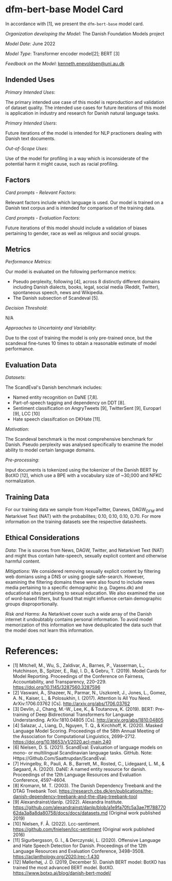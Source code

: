 
# dfm-bert-base Model Card

In accordance with [1], we present the `dfm-bert-base` model card.

*Organization developing the Model*: The Danish Foundation Models project

*Model Date*: June 2022

*Model Type*: Transformer encoder model[2]; BERT [3]

*Feedback on the Model*: kenneth.enevoldsen@uni.au.dk

## Indended Uses

*Primary Intended Uses*: 

The primary intended use case of this model is reproduction and validation of dataset quality. The intended use cases for future iterations of this model is application in industry and research for Danish natural language tasks.

*Primary Intended Users*:

Future iterations of the model is intended for NLP practioners dealing with Danish text documents.

*Out-of-Scope Uses*:

Use of the model for profiling in a way which is inconsiderate of the potential harm it might cause, such as racial profiling.

## Factors

*Card prompts - Relevant Factors*:

Relevant factors include which language is used. Our model is trained on a Danish 
text corpus and is intended for comparison of the training data.

*Card prompts - Evaluation Factors*:

Future iterations of this model should include a validation of biases pertaining to gender, race as well as religous and social groups.

## Metrics

*Performance Metrics*:

Our model is evaluated on the following performance metrics:

- Pseudo perplexity, following [4], across 8 distinctly different domains including Danish dialects, books, legal, social media (Reddit, Twitter), spontaneous speech, news and Wikipedia.
- The Danish subsection of Scandeval [5].

*Decision Threshold*: 

N/A

*Approaches to Uncertainty and Variability*: 

Due to the cost of training the model is only pre-trained once, but the scandeval fine-tunes 10 times to obtain a reasonable estimate of model performance.

## Evaluation Data

*Datasets*:

The ScandEval's Danish benchmark includes:

- Named entity recognition on DaNE [7,8].
- Part-of-speech tagging and dependency on DDT [8].
- Sentiment classification on AngryTweets [9], TwitterSent [9], Europarl [9], LCC [10]
- Hate speech classifcation on DKHate [11].

*Motivation*:

The Scandeval benchmark is the most comprehensive benchmark for Danish. Pseudo perplexity was analysed specifically to examine the model ability to model certain language domains.

*Pre-processing*:

Input documents is tokenized using the tokenizer of the Danish BERT by BotXO [12], which use a BPE with a vocabulary size of ~30,000 and NFKC normalization. 

## Training Data

For our training data we sample from HopeTwitter, Danews, DAGW$_{DFM}$ and Netarkivet Text (NAT) with the probabilites; 0.10, 0.10, 0.10, 0.70. For more information on the training datasets see the respective datasheets.



## Ethical Considerations

*Data*: The is sources from News, DAGW, Twitter, and Netarkivet Text (NAT) and might thus contain hate-speech, sexually explicit content and otherwise harmful content.

*Mitigations*: We considered removing sexually explicit content by filtering web domians using a DNS or using google safe-search. However, examining the filtering domains these were also found to include news media pertaining to a specific demographic (e.g. Dagens.dk) and educational sites pertaining to sexual education. We also examined the use of word-based filters, but found that might influence certain demographic groups disproportionally.

*Risk and Harms*: As Netarkivet cover such a wide array of the Danish internet it undoubtably contains personal information. To avoid model memorization of this information we have deduplicated the data such that the model does not learn this information.

# References:

- [1] Mitchell, M., Wu, S., Zaldivar, A., Barnes, P., Vasserman, L., Hutchinson, B., Spitzer, E., Raji, I. D., & Gebru, T. (2019). Model Cards for Model Reporting. Proceedings of the Conference on Fairness, Accountability, and Transparency, 220–229. https://doi.org/10.1145/3287560.3287596
- [2] Vaswani, A., Shazeer, N., Parmar, N., Uszkoreit, J., Jones, L., Gomez, A. N., Kaiser, L., & Polosukhin, I. (2017). Attention Is All You Need. ArXiv:1706.03762 [Cs]. http://arxiv.org/abs/1706.03762
- [3] Devlin, J., Chang, M.-W., Lee, K., & Toutanova, K. (2019). BERT: Pre-training of Deep Bidirectional Transformers for Language Understanding. ArXiv:1810.04805 [Cs]. http://arxiv.org/abs/1810.04805
- [4] Salazar, J., Liang, D., Nguyen, T. Q., & Kirchhoff, K. (2020). Masked Language Model Scoring. Proceedings of the 58th Annual Meeting of the Association for Computational Linguistics, 2699–2712. https://doi.org/10.18653/v1/2020.acl-main.240
- [6] Nielsen, D. S. (2021). ScandEval: Evaluation of language models on mono- or multilingual Scandinavian language tasks. GitHub. Note: Https://Github.Com/Saattrupdan/ScandEval.
- [7] Hvingelby, R., Pauli, A. B., Barrett, M., Rosted, C., Lidegaard, L. M., & Søgaard, A. (2020). DaNE: A named entity resource for danish. Proceedings of the 12th Language Resources and Evaluation Conference, 4597–4604.
- [8] Kromann, M. T. (2003). The Danish Dependency Treebank and the DTAG Treebank Tool. https://research.cbs.dk/en/publications/the-danish-dependency-treebank-and-the-dtag-treebank-tool
- [9] Alexandrainst/danlp. (2022). Alexandra Institute. https://github.com/alexandrainst/danlp/blob/a1e9fa70fc5a3ae7ff78877062da3a8a8da80758/docs/docs/datasets.md (Original work published 2019)
- [10] Nielsen, F. Å. (2022). Lcc-sentiment. https://github.com/fnielsen/lcc-sentiment (Original work published 2016)
- [11] Sigurbergsson, G. I., & Derczynski, L. (2020). Offensive Language and Hate Speech Detection for Danish. Proceedings of the 12th Language Resources and Evaluation Conference, 3498–3508. https://aclanthology.org/2020.lrec-1.430
- [12] Møllerhøj, J. D. (2019, December 5). Danish BERT model: BotXO has trained the most advanced BERT model. BotXO. https://www.botxo.ai/blog/danish-bert-model/







